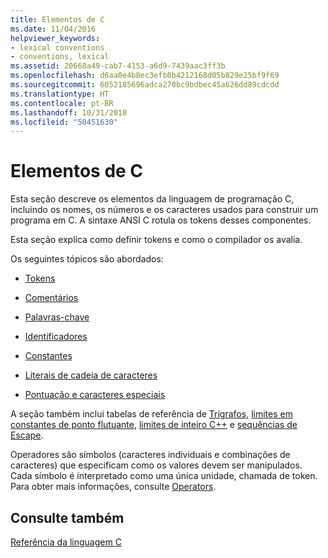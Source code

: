```yaml
---
title: Elementos de C
ms.date: 11/04/2016
helpviewer_keywords:
- lexical conventions
- conventions, lexical
ms.assetid: 20668a49-cab7-4153-a6d9-7439aac3ff3b
ms.openlocfilehash: d6aa0e4b8ec3efb0b4212168d05b829e25bf9f69
ms.sourcegitcommit: 6052185696adca270bc9bdbec45a626dd89cdcdd
ms.translationtype: HT
ms.contentlocale: pt-BR
ms.lasthandoff: 10/31/2018
ms.locfileid: "50451630"
---
```

# <a name="elements-of-c"></a>Elementos de C

Esta seção descreve os elementos da linguagem de programação C, incluindo os nomes, os números e os caracteres usados para construir um programa em C. A sintaxe ANSI C rotula os tokens desses componentes.

Esta seção explica como definir tokens e como o compilador os avalia.

Os seguintes tópicos são abordados:

- [Tokens](../c-language/c-tokens.md)

- [Comentários](../c-language/c-comments.md)

- [Palavras-chave](../c-language/c-keywords.md)

- [Identificadores](../c-language/c-identifiers.md)

- [Constantes](../c-language/c-constants.md)

- [Literais de cadeia de caracteres](../c-language/c-string-literals.md)

- [Pontuação e caracteres especiais](../c-language/punctuation-and-special-characters.md)

A seção também inclui tabelas de referência de [Trígrafos](../c-language/trigraphs.md), [limites em constantes de ponto flutuante](../c-language/limits-on-floating-point-constants.md), [limites de inteiro C++](../c-language/cpp-integer-limits.md) e [sequências de Escape](../c-language/escape-sequences.md).

Operadores são símbolos (caracteres individuais e combinações de caracteres) que especificam como os valores devem ser manipulados. Cada símbolo é interpretado como uma única unidade, chamada de token. Para obter mais informações, consulte [Operators](../c-language/c-operators.md).

## <a name="see-also"></a>Consulte também

[Referência da linguagem C](../c-language/c-language-reference.md)
